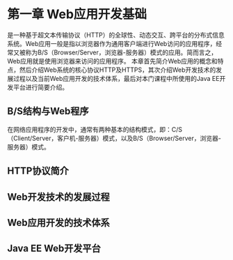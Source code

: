 # 第一章 Web应用开发基础
是一种基于超文本传输协议（HTTP）的全球性、动态交互、跨平台的分布式信息系统。Web应用一般是指以浏览器作为通用客户端进行Web访问的应用程序，经常又被称为B/S（Browser/Server，浏览器-服务器）模式的应用。简而言之，Web应用就是使用浏览器来访问的应用程序。
本章首先简介Web应用的概念和特点，然后介绍Web系统的核心协议HTTP及HTTPS，其次介绍Web开发技术的发展过程以及当前Web应用开发的技术体系，最后对本门课程中所使用的Java EE开发平台进行简要介绍。
## B/S结构与Web程序
在网络应用程序的开发中，通常有两种基本的结构模式，即：C/S（Client/Server，客户机-服务器）模式，以及B/S（Browser/Server，浏览器-服务器）模式。

## HTTP协议简介
## Web开发技术的发展过程
## Web应用开发的技术体系
## Java EE Web开发平台
